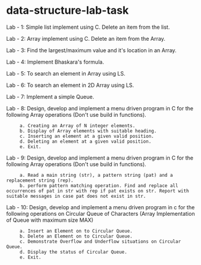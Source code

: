 # data-structure-lab-task

Lab - 1: Simple list implement using C. Delete an item from the list.

Lab - 2: Array implement using C. Delete an item from the Array.

Lab - 3: Find the largest/maximum value and it's location in an Array.

Lab - 4: Implement Bhaskara's formula.

Lab - 5: To search an element in Array using LS.

Lab - 6: To search an element in 2D Array using LS.

Lab - 7: Implement a simple Queue.

Lab - 8: Design, develop and implement a menu driven program in C for the following Array operations (Don't use build in functions).
         
         a. Creating an Array of N integer elements.
         b. Display of Array elements with suitable heading.
         c. Inserting an element at a given valid position.
         d. Deleting an element at a given valid position.
         e. Exit.

Lab - 9: Design, develop and implement a menu driven program in C for the following Array operations (Don't use build in functions).

         a. Read a main string (str), a pattern string (pat) and a replacement string (rep).
         b. perform pattern matching operation. Find and replace all occurrences of pat in str with rep if pat exists on str. Report with suitable messages in case pat does not exist in str.

Lab - 10: Design, develop and implement a menu driven program in c for the
         following operations on Circular Queue of Characters (Array Implementation of
         Queue with maximum size MAX)
         
         a. Insert an Element on to Circular Queue.
         b. Delete an Element on to Circular Queue.
         c. Demonstrate Overflow and Underflow situations on Circular Queue.
         d. Display the status of Circular Queue.
         e. Exit.
